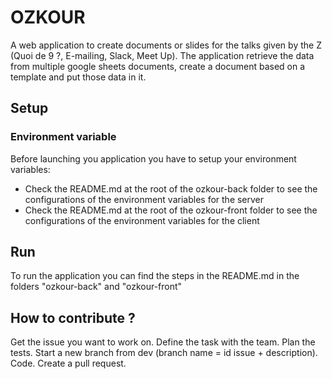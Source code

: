 # OZKOUR

A web application to create documents or slides for the talks given by the Z (Quoi de 9 ?, E-mailing, Slack, Meet Up).
The application retrieve the data from multiple google sheets documents, create a document based on a template and put those data in it.

## Setup

### Environment variable

Before launching you application you have to setup your environment variables:
* Check the README.md at the root of the ozkour-back folder to see the configurations of the environment variables for the server
* Check the README.md at the root of the ozkour-front folder to see the configurations of the environment variables for the client

## Run
To run the application you can find the steps in the README.md in the folders "ozkour-back" and "ozkour-front"

## How to contribute ?
Get the issue you want to work on.
Define the task with the team.
Plan the tests.
Start a new branch from dev (branch name = id issue + description).
Code.
Create a pull request.